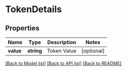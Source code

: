 # TokenDetails

## Properties
Name | Type | Description | Notes
------------ | ------------- | ------------- | -------------
**value** | **string** | Token Value | [optional] 

[[Back to Model list]](../README.md#documentation-for-models) [[Back to API list]](../README.md#documentation-for-api-endpoints) [[Back to README]](../README.md)


